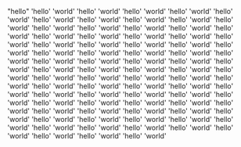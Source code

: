 "hello" 
'hello'
'world'
'hello'
'world'
'hello'
'world'
'hello'
'world'
'hello'
'world'
'hello'
'world'
'hello'
'world'
'hello'
'world'
'hello'
'world'
'hello'
'world'
'hello'
'world'
'hello'
'world'
'hello'
'world'
'hello'
'world'
'hello'
'world'
'hello'
'world'
'hello'
'world'
'hello'
'world'
'hello'
'world'
'hello'
'world'
'hello'
'world'
'hello'
'world'
'hello'
'world'
'hello'
'world'
'hello'
'world'
'hello'
'world'
'hello'
'world'
'hello'
'world'
'hello'
'world'
'hello'
'world'
'hello'
'world'
'hello'
'world'
'hello'
'world'
'hello'
'world'
'hello'
'world'
'hello'
'world'
'hello'
'world'
'hello'
'world'
'hello'
'world'
'hello'
'world'
'hello'
'world'
'hello'
'world'
'hello'
'world'
'hello'
'world'
'hello'
'world'
'hello'
'world'
'hello'
'world'
'hello'
'world'
'hello'
'world'
'hello'
'world'
'hello'
'world'
'hello'
'world'
'hello'
'world'
'hello'
'world'
'hello'
'world'
'hello'
'world'
'hello'
'world'
'hello'
'world'
'hello'
'world'
'hello'
'world'
'hello'
'world'
'hello'
'world'
'hello'
'world'
'hello'
'world'
'hello'
'world'
'hello'
'world'
'hello'
'world'
'hello'
'world'
'hello'
'world'
'hello'
'world'
'hello'
'world'
'hello'
'world'
'hello'
'world'
'hello'
'world'
'hello'
'world'
'hello'
'world'
'hello'
'world'
'hello'
'world'

